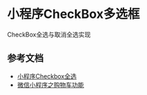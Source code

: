 # 小程序CheckBox多选框

CheckBox全选与取消全选实现

## 参考文档

- [小程序Checkbox全选](https://segmentfault.com/a/1190000018673965)
- [微信小程序之购物车功能](https://segmentfault.com/a/1190000009357409)

